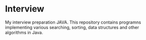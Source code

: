 # Interview
My interview preparation JAVA.
This repository contains programns implementing various searching, sorting, data structures and other algorithms in Java.
